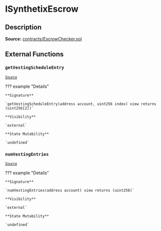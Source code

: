 # ISynthetixEscrow

## Description

**Source:** [contracts/EscrowChecker.sol](https://github.com/Synthetixio/synthetix/tree/v2.42.1/contracts/EscrowChecker.sol)

## External Functions

### `getVestingScheduleEntry`

<sub>[Source](https://github.com/Synthetixio/synthetix/tree/v2.42.1/contracts/EscrowChecker.sol#L6)</sub>

??? example "Details"

    **Signature**

    `getVestingScheduleEntry(address account, uint256 index) view returns (uint256[2])`

    **Visibility**

    `external`

    **State Mutability**

    `undefined`

### `numVestingEntries`

<sub>[Source](https://github.com/Synthetixio/synthetix/tree/v2.42.1/contracts/EscrowChecker.sol#L4)</sub>

??? example "Details"

    **Signature**

    `numVestingEntries(address account) view returns (uint256)`

    **Visibility**

    `external`

    **State Mutability**

    `undefined`
